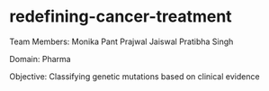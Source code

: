 # redefining-cancer-treatment
Team Members:
Monika Pant
Prajwal Jaiswal
Pratibha Singh
  
Domain: Pharma
  
Objective: Classifying genetic mutations based on clinical evidence
